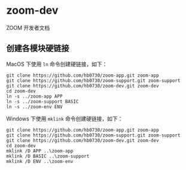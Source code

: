 # zoom-dev

ZOOM 开发者文档

## 创建各模块硬链接

MacOS 下使用 `ln` 命令创建硬链接，如下：

```shell
git clone https://github.com/hb0730/zoom-app.git zoom-app
git clone https://github.com/hb0730/zoom-support.git zoom-support
git clone https://github.com/hb0730/zoom-dev.git zoom-dev
cd zoom-dev
ln -s ../zoom-app APP
ln -s ../zoom-support BASIC
ln -s ../zoom-env ENV
```

Windows 下使用 `mklink` 命令创建硬链接，如下：

```shell
git clone https://github.com/hb0730/zoom-app.git zoom-app
git clone https://github.com/hb0730/zoom-support.git zoom-support
git clone https://github.com/hb0730/zoom-dev.git zoom-dev
cd zoom-dev
mklink /D APP ..\zoom-app
mklink /D BASIC ..\zoom-support
mklink /D ENV ..\zoom-env
```
